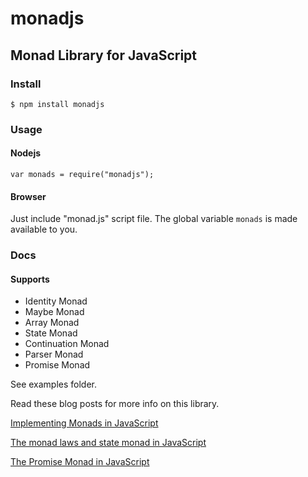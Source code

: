 # monadjs

## Monad Library for JavaScript

### Install
    $ npm install monadjs

### Usage
#### Nodejs
    var monads = require("monadjs");
#### Browser
Just include "monad.js" script file. The global variable `monads` is made available to you.

### Docs

#### Supports  
* Identity Monad
* Maybe Monad
* Array Monad
* State Monad
* Continuation Monad
* Parser Monad
* Promise Monad

See examples folder.

Read these blog posts for more info on this library.

[Implementing Monads in JavaScript](http://functionaljavascript.blogspot.in/2013/03/implementing-monads-in-javascript.html)

[The monad laws and state monad in JavaScript](http://functionaljavascript.blogspot.in/2013/04/the-monad-laws-and-state-monad-in.html)

[The Promise Monad in JavaScript](http://functionaljavascript.blogspot.in/2013/04/the-promise-monad-in-javascript.html)



